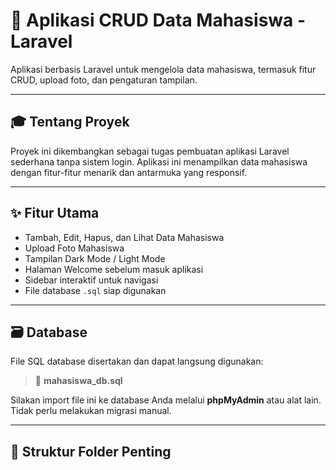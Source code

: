 # 📘 Aplikasi CRUD Data Mahasiswa - Laravel

Aplikasi berbasis Laravel untuk mengelola data mahasiswa, termasuk fitur CRUD, upload foto, dan pengaturan tampilan.

---

## 🎓 Tentang Proyek

Proyek ini dikembangkan sebagai tugas pembuatan aplikasi Laravel sederhana tanpa sistem login. Aplikasi ini menampilkan data mahasiswa dengan fitur-fitur menarik dan antarmuka yang responsif.

---

## ✨ Fitur Utama

- Tambah, Edit, Hapus, dan Lihat Data Mahasiswa
- Upload Foto Mahasiswa
- Tampilan Dark Mode / Light Mode
- Halaman Welcome sebelum masuk aplikasi
- Sidebar interaktif untuk navigasi
- File database `.sql` siap digunakan

---

## 🗃️ Database

File SQL database disertakan dan dapat langsung digunakan:

> 📄 **mahasiswa_db.sql**

Silakan import file ini ke database Anda melalui **phpMyAdmin** atau alat lain. Tidak perlu melakukan migrasi manual.

---

## 🧾 Struktur Folder Penting

